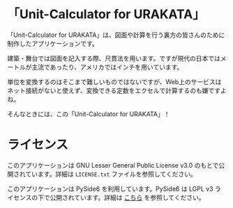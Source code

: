 # 「Unit-Calculator for URAKATA」

「Unit-Calculator for URAKATA」は、図面や計算を行う裏方の皆さんのために制作したアプリケーションです。

建築・舞台では図面を記入する際、尺貫法を用います。ですが現代の日本ではメートルが主流であったり、アメリカではインチを用いています。

単位を変換するのはそこまで難しいものではないですが、Web上のサービスはネット接続がないと使えず、変換できる定数をエクセルで計算するのも嫌ですよね。

そんなときには、この「Unit-Calculator for URAKATA」！

# ライセンス

このアプリケーションは GNU Lesser General Public License v3.0 のもとで公開されています。詳細は `LICENSE.txt` ファイルを参照してください。

このアプリケーションは PySide6 を利用しています。PySide6 は LGPL v3 ライセンスの下で公開されています。詳細は [こちら](https://www.qt.io/licensing/) を参照してください。
